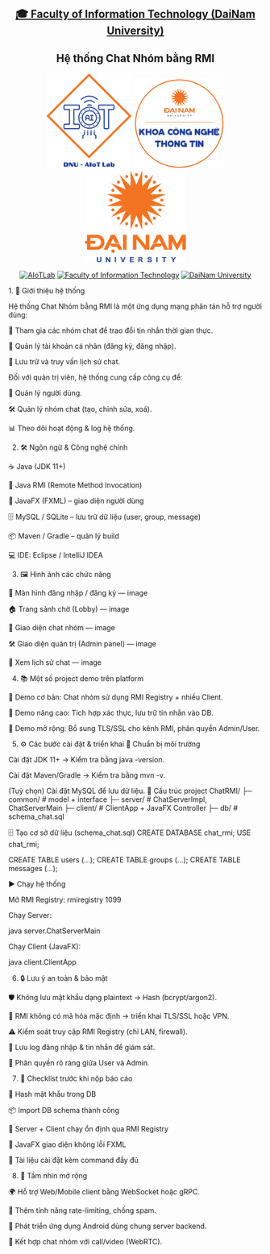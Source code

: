 <h2 align="center">
    <a href="https://dainam.edu.vn/vi/khoa-cong-nghe-thong-tin">
    🎓 Faculty of Information Technology (DaiNam University)
    </a>
</h2>
<h2 align="center">
  Hệ thống Chat Nhóm bằng RMI
</h2>
<div align="center">
    <p align="center">
        <img src="docs/aiotlab_logo.png" alt="AIoTLab Logo" width="170"/>
        <img src="docs/fitdnu_logo.png" alt="AIoTLab Logo" width="180"/>
        <img src="docs/dnu_logo.png" alt="DaiNam University Logo" width="200"/>
    </p>

[![AIoTLab](https://img.shields.io/badge/AIoTLab-green?style=for-the-badge)](https://www.facebook.com/DNUAIoTLab)
[![Faculty of Information Technology](https://img.shields.io/badge/Faculty%20of%20Information%20Technology-blue?style=for-the-badge)](https://dainam.edu.vn/vi/khoa-cong-nghe-thong-tin)
[![DaiNam University](https://img.shields.io/badge/DaiNam%20University-orange?style=for-the-badge)](https://dainam.edu.vn)

</div>
1. 📖 Giới thiệu hệ thống

Hệ thống Chat Nhóm bằng RMI là một ứng dụng mạng phân tán hỗ trợ người dùng:

💬 Tham gia các nhóm chat để trao đổi tin nhắn thời gian thực.

👤 Quản lý tài khoản cá nhân (đăng ký, đăng nhập).

📂 Lưu trữ và truy vấn lịch sử chat.

Đối với quản trị viên, hệ thống cung cấp công cụ để:

👥 Quản lý người dùng.

🛠️ Quản lý nhóm chat (tạo, chỉnh sửa, xoá).

📊 Theo dõi hoạt động & log hệ thống.

2. 🛠️ Ngôn ngữ & Công nghệ chính

☕ Java (JDK 11+)

🔗 Java RMI (Remote Method Invocation)

🎨 JavaFX (FXML) – giao diện người dùng

🗄️ MySQL / SQLite – lưu trữ dữ liệu (user, group, message)

📦 Maven / Gradle – quản lý build

💻 IDE: Eclipse / IntelliJ IDEA

3. 🖼️ Hình ảnh các chức năng

🚪 Màn hình đăng nhập / đăng ký — image

🏠 Trang sảnh chờ (Lobby) — image

💬 Giao diện chat nhóm — image

🛠️ Giao diện quản trị (Admin panel) — image

📜 Xem lịch sử chat — image

4. 📚 Một số project demo trên platform

🎯 Demo cơ bản: Chat nhóm sử dụng RMI Registry + nhiều Client.

🔐 Demo nâng cao: Tích hợp xác thực, lưu trữ tin nhắn vào DB.

🚀 Demo mở rộng: Bổ sung TLS/SSL cho kênh RMI, phân quyền Admin/User.

5. ⚙️ Các bước cài đặt & triển khai
🔧 Chuẩn bị môi trường

Cài đặt JDK 11+ → Kiểm tra bằng java -version.

Cài đặt Maven/Gradle → Kiểm tra bằng mvn -v.

(Tuỳ chọn) Cài đặt MySQL để lưu dữ liệu.
📂 Cấu trúc project
ChatRMI/
├─ common/        # model + interface
├─ server/        # ChatServerImpl, ChatServerMain
├─ client/        # ClientApp + JavaFX Controller
├─ db/            # schema_chat.sql

🗄️ Tạo cơ sở dữ liệu (schema_chat.sql)
CREATE DATABASE chat_rmi;
USE chat_rmi;

CREATE TABLE users (...);
CREATE TABLE groups (...);
CREATE TABLE messages (...);

▶️ Chạy hệ thống

Mở RMI Registry: rmiregistry 1099

Chạy Server:

java server.ChatServerMain


Chạy Client (JavaFX):

java client.ClientApp

6. 🔒 Lưu ý an toàn & bảo mật

🛡️ Không lưu mật khẩu dạng plaintext → Hash (bcrypt/argon2).

🔐 RMI không có mã hóa mặc định → triển khai TLS/SSL hoặc VPN.

⚠️ Kiểm soát truy cập RMI Registry (chỉ LAN, firewall).

📜 Lưu log đăng nhập & tin nhắn để giám sát.

👥 Phân quyền rõ ràng giữa User và Admin.

7. 📌 Checklist trước khi nộp báo cáo

 🔑 Hash mật khẩu trong DB

 📦 Import DB schema thành công

 🏃 Server + Client chạy ổn định qua RMI Registry

 🎨 JavaFX giao diện không lỗi FXML

 📜 Tài liệu cài đặt kèm command đầy đủ

8. 🌟 Tầm nhìn mở rộng

🌍 Hỗ trợ Web/Mobile client bằng WebSocket hoặc gRPC.

🚦 Thêm tính năng rate-limiting, chống spam.

📱 Phát triển ứng dụng Android dùng chung server backend.

🔭 Kết hợp chat nhóm với call/video (WebRTC).